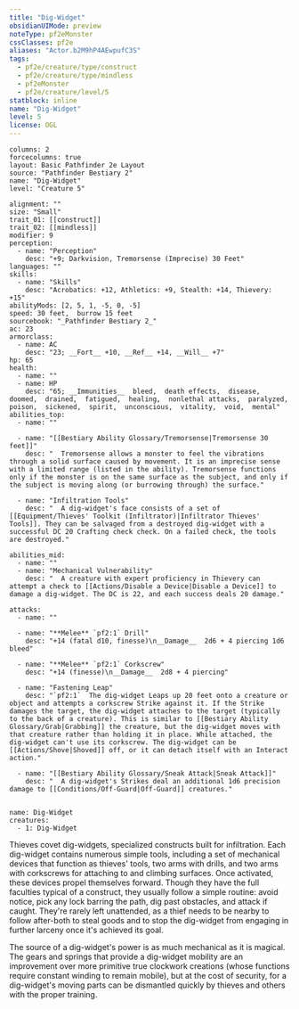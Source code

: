 ```yaml
---
title: "Dig-Widget"
obsidianUIMode: preview
noteType: pf2eMonster
cssClasses: pf2e
aliases: "Actor.b2M9hP4AEwpufC3S" 
tags:
  - pf2e/creature/type/construct
  - pf2e/creature/type/mindless
  - pf2eMonster
  - pf2e/creature/level/5
statblock: inline
name: "Dig-Widget"
level: 5
license: OGL
---
```


```statblock
columns: 2
forcecolumns: true
layout: Basic Pathfinder 2e Layout
source: "Pathfinder Bestiary 2"
name: "Dig-Widget"
level: "Creature 5"

alignment: ""
size: "Small"
trait_01: [[construct]]
trait_02: [[mindless]]
modifier: 9
perception:
  - name: "Perception"
    desc: "+9; Darkvision, Tremorsense (Imprecise) 30 Feet"
languages: ""
skills:
  - name: "Skills"
    desc: "Acrobatics: +12, Athletics: +9, Stealth: +14, Thievery: +15"
abilityMods: [2, 5, 1, -5, 0, -5]
speed: 30 feet,  burrow 15 feet
sourcebook: "_Pathfinder Bestiary 2_"
ac: 23
armorclass:
  - name: AC
    desc: "23; __Fort__ +10, __Ref__ +14, __Will__ +7"
hp: 65
health:
  - name: ""
  - name: HP
    desc: "65; __Immunities__  bleed,  death effects,  disease,  doomed,  drained,  fatigued,  healing,  nonlethal attacks,  paralyzed,  poison,  sickened,  spirit,  unconscious,  vitality,  void,  mental"
abilities_top:
  - name: ""

  - name: "[[Bestiary Ability Glossary/Tremorsense|Tremorsense 30 feet]]"
    desc: "  Tremorsense allows a monster to feel the vibrations through a solid surface caused by movement. It is an imprecise sense with a limited range (listed in the ability). Tremorsense functions only if the monster is on the same surface as the subject, and only if the subject is moving along (or burrowing through) the surface."

  - name: "Infiltration Tools"
    desc: "  A dig-widget's face consists of a set of [[Equipment/Thieves' Toolkit (Infiltrator)|Infiltrator Thieves' Tools]]. They can be salvaged from a destroyed dig-widget with a successful DC 20 Crafting check check. On a failed check, the tools are destroyed."

abilities_mid:
  - name: ""
  - name: "Mechanical Vulnerability"
    desc: "  A creature with expert proficiency in Thievery can attempt a check to [[Actions/Disable a Device|Disable a Device]] to damage a dig-widget. The DC is 22, and each success deals 20 damage."

attacks:
  - name: ""

  - name: "**Melee** `pf2:1` Drill"
    desc: "+14 (fatal d10, finesse)\n__Damage__  2d6 + 4 piercing 1d6 bleed"

  - name: "**Melee** `pf2:1` Corkscrew"
    desc: "+14 (finesse)\n__Damage__  2d8 + 4 piercing"

  - name: "Fastening Leap"
    desc: "`pf2:1`  The dig-widget Leaps up 20 feet onto a creature or object and attempts a corkscrew Strike against it. If the Strike damages the target, the dig-widget attaches to the target (typically to the back of a creature). This is similar to [[Bestiary Ability Glossary/Grab|Grabbing]] the creature, but the dig-widget moves with that creature rather than holding it in place. While attached, the dig-widget can't use its corkscrew. The dig-widget can be [[Actions/Shove|Shoved]] off, or it can detach itself with an Interact action."

  - name: "[[Bestiary Ability Glossary/Sneak Attack|Sneak Attack]]"
    desc: "  A dig-widget's Strikes deal an additional 1d6 precision damage to [[Conditions/Off-Guard|Off-Guard]] creatures."
 
```

```encounter-table
name: Dig-Widget
creatures:
  - 1: Dig-Widget
```



Thieves covet dig-widgets, specialized constructs built for infiltration. Each dig-widget contains numerous simple tools, including a set of mechanical devices that function as thieves' tools, two arms with drills, and two arms with corkscrews for attaching to and climbing surfaces. Once activated, these devices propel themselves forward. Though they have the full faculties typical of a construct, they usually follow a simple routine: avoid notice, pick any lock barring the path, dig past obstacles, and attack if caught. They're rarely left unattended, as a thief needs to be nearby to follow after-both to steal goods and to stop the dig-widget from engaging in further larceny once it's achieved its goal.

The source of a dig-widget's power is as much mechanical as it is magical. The gears and springs that provide a dig-widget mobility are an improvement over more primitive true clockwork creations (whose functions require constant winding to remain mobile), but at the cost of security, for a dig-widget's moving parts can be dismantled quickly by thieves and others with the proper training.
